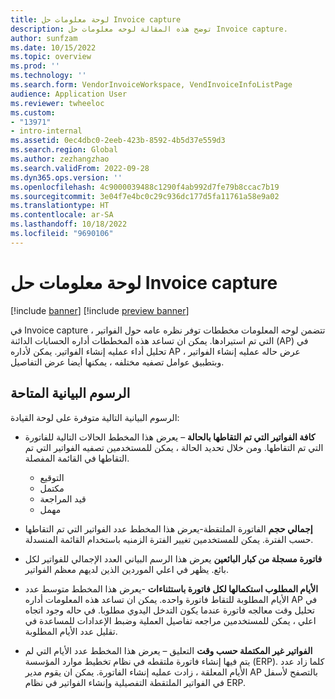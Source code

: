 ```yaml
---
title: لوحة معلومات حل Invoice capture
description: توضح هذه المقالة لوحه معلومات حل Invoice capture.
author: sunfzam
ms.date: 10/15/2022
ms.topic: overview
ms.prod: ''
ms.technology: ''
ms.search.form: VendorInvoiceWorkspace, VendInvoiceInfoListPage
audience: Application User
ms.reviewer: twheeloc
ms.custom:
- "13971"
- intro-internal
ms.assetid: 0ec4dbc0-2eeb-423b-8592-4b5d37e559d3
ms.search.region: Global
ms.author: zezhangzhao
ms.search.validFrom: 2022-09-28
ms.dyn365.ops.version: ''
ms.openlocfilehash: 4c9000039488c1290f4ab992d7fe79b8ccac7b19
ms.sourcegitcommit: 3e04f7e4bc0c29c936dc177d5fa11761a58e9a02
ms.translationtype: HT
ms.contentlocale: ar-SA
ms.lasthandoff: 10/18/2022
ms.locfileid: "9690106"
---
```

# <a name="invoice-capture-solution-dashboard"></a>لوحة معلومات حل Invoice capture

[!include [banner](../includes/banner.md)]
[!include [preview banner](../includes/preview-banner.md)]

في Invoice capture ، تتضمن لوحه المعلومات مخططات توفر نظره عامه حول الفواتير التي تم استيرادها. يمكن ان تساعد هذه المخططات أداره الحسابات الدائنة (AP) في تحليل أداء عمليه إنشاء الفواتير. يمكن لأداره AP عرض حاله عمليه إنشاء الفواتير ، وبتطبيق عوامل تصفيه مختلفه ، يمكنها أيضا عرض التفاصيل.

## <a name="available-charts"></a>الرسوم البيانية المتاحة

الرسوم البيانية التالية متوفرة على لوحة القيادة:

- **كافة الفواتير التي تم التقاطها بالحالة** – يعرض هذا المخطط الحالات التالية للفاتورة التي تم التقاطها. ومن خلال تحديد الحالة ، يمكن للمستخدمين تصفيه الفواتير التي تم التقاطها في القائمة المفصلة.

    - التوقيع
    - مكتمل
    - قيد المراجعة
    - مهمل

- **إجمالي حجم** الفاتورة الملتقطة-يعرض هذا المخطط عدد الفواتير التي تم التقاطها حسب الفترة. يمكن للمستخدمين تغيير الفترة الزمنيه باستخدام القائمة المنسدلة.
- **فاتورة مسجلة من كبار البائعين** يعرض هذا الرسم البياني العدد الإجمالي للفواتير لكل بائع. يظهر في اعلي الموردين الذين لديهم معظم الفواتير.
- **الأيام المطلوب استكمالها لكل فاتورة باستثناءات** -يعرض هذا المخطط متوسط عدد الأيام المطلوبة للتقاط فاتورة واحده. يمكن ان تساعد هذه المعلومات أداره AP في تحليل وقت معالجه فاتورة عندما يكون التدخل اليدوي مطلوبا. في حاله وجود اتجاه اعلي ، يمكن للمستخدمين مراجعه تفاصيل العملية وضبط الإعدادات للمساعدة في تقليل عدد الأيام المطلوبة.
- **الفواتير غير المكتملة حسب وقت** التعليق – يعرض هذا المخطط عدد الأيام التي لم يتم فيها إنشاء فاتورة ملتقطه في نظام تخطيط موارد المؤسسة (ERP). كلما زاد عدد الأيام المعلقة ، زادت عمليه إنشاء الفاتورة. يمكن ان يقوم مدير AP بالتصفح لأسفل في الفواتير الملتقطة التفصيلية وإنشاء الفواتير في نظام ERP.
